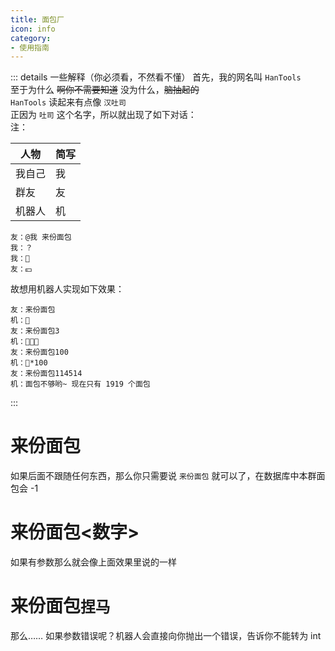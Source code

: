 ```yaml
---
title: 面包厂
icon: info
category:
- 使用指南
---
```

::: details 一些解释（你必须看，不然看不懂）
首先，我的网名叫 ```HanTools```<br>
至于为什么 ~~啊你不需要知道~~ 没为什么，~~脑抽起的~~<br>
```HanTools``` 读起来有点像 ```汉吐司```<br>
正因为 ```吐司``` 这个名字，所以就出现了如下对话：<br>
注：<br>

| 人物  | 简写  |
|-----|-----|
| 我自己 | 我   |
| 群友  | 友   |
| 机器人 | 机   |

```text
友：@我 来份面包
我：？
我：🍞
友：💴
```
故想用机器人实现如下效果：
```text
友：来份面包
机：🍞
友：来份面包3
机：🍞🍞🍞
友：来份面包100
机：🍞*100
友：来份面包114514
机：面包不够哟~ 现在只有 1919 个面包
```
:::

# 来份面包
如果后面不跟随任何东西，那么你只需要说 ```来份面包``` 就可以了，在数据库中本群面包会 -1

# 来份面包<数字>
如果有参数那么就会像上面效果里说的一样

# 来份面包```捏马```
那么…… 如果参数错误呢？机器人会直接向你抛出一个错误，告诉你不能转为 int